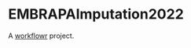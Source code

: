 # EMBRAPAImputation2022

A [workflowr][] project.

[workflowr]: https://github.com/workflowr/workflowr
